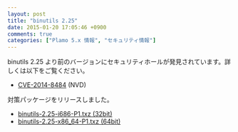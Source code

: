 ```yaml
---
layout: post
title: "binutils 2.25"
date: 2015-01-20 17:05:46 +0900
comments: true
categories: ["Plamo 5.x 情報", "セキュリティ情報"]
---
```

binutils 2.25 より前のバージョンにセキュリティホールが発見されています。詳しくは以下をご覧ください。

* [CVE-2014-8484](http://web.nvd.nist.gov/view/vuln/detail?vulnId=CVE-2014-8484) (NVD)

対策パッケージをリリースしました。

* [binutils-2.25-i686-P1.txz (32bit)](ftp://plamo.linet.gr.jp/pub/Plamo-5.x/x86/plamo/01_minimum/devel.txz/binutils-2.25-i686-P1.txz)
* [binutils-2.25-x86_64-P1.txz (64bit)](ftp://plamo.linet.gr.jp/pub/Plamo-5.x/x86_64/plamo/01_minimum/devel.txz/binutils-2.25-x86_64-P1.txz)
